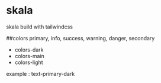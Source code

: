 # skala
skala build with tailwindcss

##colors
primary, info, success, warning, danger, secondary

- colors-dark
- colors-main
- colors-light

example : text-primary-dark